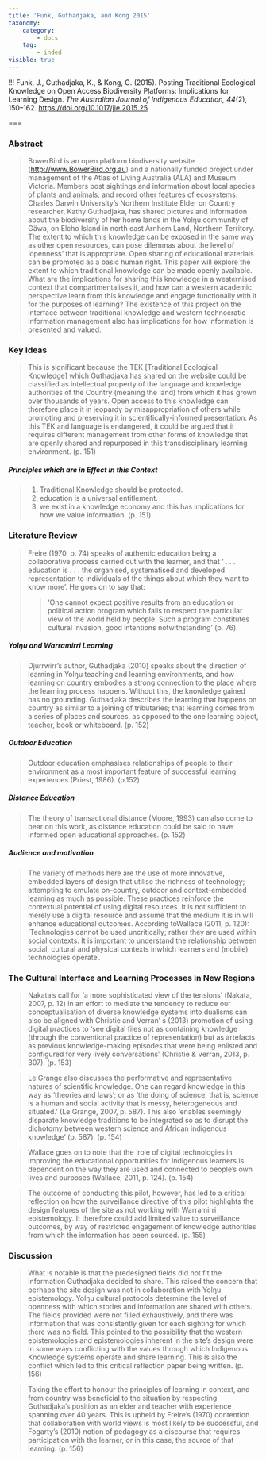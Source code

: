 ```yaml
---
title: 'Funk, Guthadjaka, and Kong 2015'
taxonomy:
    category:
        - docs
    tag:
        - inded
visible: true
---
```


!!! Funk, J., Guthadjaka, K., & Kong, G. (2015). Posting Traditional Ecological Knowledge on Open Access Biodiversity Platforms: Implications for Learning Design. *The Australian Journal of Indigenous Education, 44*(2), 150–162. https://doi.org/10.1017/jie.2015.25



===

### Abstract

> BowerBird is an open platform biodiversity website (http://www.BowerBird.org.au) and a nationally funded project under management of the Atlas of Living Australia (ALA) and Museum Victoria. Members post sightings and information about local species of plants and animals, and record other features of ecosystems. Charles Darwin University’s Northern Institute Elder on Country researcher, Kathy Guthadjaka, has shared pictures and information about the biodiversity of her home lands in the Yolŋu community of Gäwa, on Elcho Island in north east Arnhem Land, Northern Territory. The extent to which this knowledge can be exposed in the same way as other open resources, can pose dilemmas about the level of ‘openness’ that is appropriate. Open sharing of educational materials can be promoted as a basic human right. This paper will explore the extent to which traditional knowledge can be made openly available. What are the implications for sharing this knowledge in a westernised context that compartmentalises it, and how can a western academic perspective learn from this knowledge and engage functionally with it for the purposes of learning? The existence of this project on the interface between traditional knowledge and western technocratic information management also has implications for how information is presented and valued.

### Key Ideas

> This is significant because the TEK [Traditional Ecological Knowledge] which Guthadjaka has shared on the website could be classified as intellectual property of the language and knowledge authorities of the Country (meaning the land) from which it has grown over thousands of years. Open access to this knowledge can therefore place it in jeopardy by misappropriation of others while promoting and preserving it in scientifically-informed presentation. As this TEK and language is endangered, it could be argued that it requires different management from other forms of knowledge that are openly shared and repurposed in this transdisciplinary learning environment. (p. 151)

##### Principles which are in Effect in this Context

> 1. Traditional Knowledge should be protected.
> 2. education is a universal entitlement.
> 3. we exist in a knowledge economy and this has implications for how we value information. (p. 151)

### Literature Review

> Freire (1970, p. 74) speaks of authentic education being a collaborative process carried out with the learner, and that ‘ . . . education is . . . the organised, systematised and developed representation to individuals of the things about which they want to know more’. He goes on to say that:
>> ‘One cannot expect positive results from an education or
political action program which fails to respect the particular
view of the world held by people. Such a program constitutes cultural invasion, good intentions notwithstanding’ (p. 76).

##### Yolŋu and Warramirri Learning
> Djurrwirr’s author, Guthadjaka (2010) speaks about the direction of learning in Yolŋu teaching and learning environments, and how learning on country embodies a strong connection to the place where the learning process happens. Without this, the knowledge gained has no grounding. Guthadjaka describes the learning that happens on country as similar to a joining of tributaries; that learning comes from a series of places and sources, as opposed to the one learning object, teacher, book or whiteboard. (p. 152)

##### Outdoor Education
> Outdoor education emphasises relationships of people to their environment as a most important feature of successful learning experiences (Priest, 1986). (p.152)

##### Distance Education
>The theory of transactional distance (Moore, 1993) can also come to bear on this work, as distance education could be said to have informed open educational approaches. (p. 152)

##### Audience and motivation

>The variety of methods here are the use of more innovative,
embedded layers of design that utilise the richness
of technology; attempting to emulate on-country, outdoor
and context-embedded learning as much as possible.
These practices reinforce the contextual potential of
using digital resources. It is not sufficient to merely use
a digital resource and assume that the medium it is in
will enhance educational outcomes. According toWallace
(2011, p. 120): ‘Technologies cannot be used uncritically;
rather they are used within social contexts. It is important
to understand the relationship between social, cultural and
physical contexts inwhich learners and (mobile) technologies
operate’.

### The Cultural Interface and Learning Processes in New Regions
>Nakata’s call for ‘a more sophisticated view of the tensions’ (Nakata, 2007, p. 12) in an effort to mediate the tendency to reduce our conceptualisation of diverse knowledge systems into dualisms can also be aligned with Christie and Verran’ s (2013) promotion of using digital practices to ‘see digital files not as containing knowledge (through the conventional practice of representation) but as artefacts as previous knowledge-making episodes that were being enlisted and configured for very lively conversations’ (Christie & Verran, 2013, p. 307). (p. 153)

> Le Grange also discusses the performative and representative natures of scientific knowledge. One can regard knowledge in this way as ‘theories and laws’; or as ‘the doing of science, that is, science is a human and social activity that is messy, heterogeneous and situated.’ (Le Grange, 2007, p. 587). This also ‘enables seemingly disparate knowledge traditions to be integrated so as to disrupt the dichotomy between western science and African indigenous knowledge’ (p. 587). (p. 154)

> Wallace goes on to note that the ‘role of digital technologies in improving the educational opportunities for Indigenous learners is dependent on the way they are used and connected to people’s own lives and purposes (Wallace, 2011, p. 124). (p. 154)

> The outcome of conducting this pilot, however, has led to a critical reflection on how the surveillance directive of this pilot highlights the design features of the site as not working with Warramirri epistemology. It therefore could add limited value to surveillance outcomes, by way of restricted engagement of knowledge authorities from which the information has been sourced. (p. 155)

### Discussion
> What is notable is that the predesigned fields did not fit the information Guthadjaka decided to share. This raised the concern that perhaps the site design was not in collaboration with Yolŋu epistemology. Yolŋu cultural protocols determine the level of openness with which stories and information are shared with others. The fields provided were not filled exhaustively, and there was information that was consistently given for each sighting for which there was no field. This pointed to the possibility that the western epistemologies and epistemologies inherent in the site’s design were in some ways conflicting with the values through which Indigenous Knowledge systems operate and share learning. This is also the conflict which led to this critical reflection paper being written. (p. 156)

> Taking the effort to honour the principles of learning in context, and from country was beneficial to the situation by respecting Guthadjaka’s position as an elder and teacher with experience spanning over 40 years. This is upheld by Freire’s (1970) contention that collaboration with world views is most likely to be successful, and Fogarty’s (2010) notion of pedagogy as a discourse that requires participation with the learner, or in this case, the source of that learning. (p. 156)
